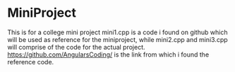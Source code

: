 # MiniProject
This is for a college mini project 
mini1.cpp is a code i found on github which will be used as reference for the miniproject, while mini2.cpp and mini3.cpp will comprise of the code for the actual project.
https://github.com/AngularsCoding/ is the link from which i found the reference code.
